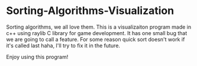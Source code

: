 # Sorting-Algorithms-Visualization



Sorting algorithms, we all love them. This is a visualizaiton program made in c++ using raylib C library for game development. It has one small bug that we are going to call a feature. For some reason quick sort doesn't work if it's called last haha, I'll try to fix it in the future. 

Enjoy using this program!
